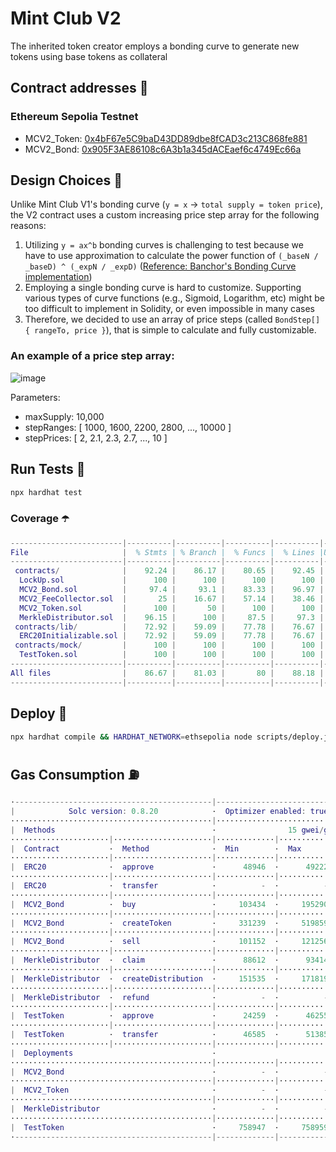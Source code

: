 # Mint Club V2
The inherited token creator employs a bonding curve to generate new tokens using base tokens as collateral

## Contract addresses 📜
### Ethereum Sepolia Testnet
- MCV2_Token: [0x4bF67e5C9baD43DD89dbe8fCAD3c213C868fe881](https://sepolia.etherscan.io/address/0x4bF67e5C9baD43DD89dbe8fCAD3c213C868fe881#code)
- MCV2_Bond: [0x905F3AE86108c6A3b1a345dACEaef6c4749Ec66a](https://sepolia.etherscan.io/address/0x905F3AE86108c6A3b1a345dACEaef6c4749Ec66a#code)

## Design Choices 📐
Unlike Mint Club V1's bonding curve (`y = x` -> `total supply = token price`), the V2 contract uses a custom increasing price step array for the following reasons:
1. Utilizing `y = ax^b` bonding curves is challenging to test because we have to use approximation to calculate the power function of `(_baseN / _baseD) ^ (_expN / _expD)` ([Reference: Banchor's Bonding Curve implementation](https://github.com/relevant-community/bonding-curve/blob/master/contracts/Power.sol))
2. Employing a single bonding curve is hard to customize. Supporting various types of curve functions (e.g., Sigmoid, Logarithm, etc) might be too difficult to implement in Solidity, or even impossible in many cases
3. Therefore, we decided to use an array of price steps (called `BondStep[] { rangeTo, price }`), that is simple to calculate and fully customizable.

### An example of a price step array:
![image](https://github.com/Steemhunt/mint.club-v2-contract/assets/1332279/d61607a2-39cc-433a-8cd2-3bbb627ab2aa)

Parameters:
- maxSupply: 10,000
- stepRanges: [ 1000, 1600, 2200, 2800, ..., 10000 ]
- stepPrices: [ 2, 2.1, 2.3, 2.7, ..., 10 ]

## Run Tests 🧪
```bash
npx hardhat test
```

### Coverage ☂️
```m
-------------------------|----------|----------|----------|----------|----------------|
File                     |  % Stmts | % Branch |  % Funcs |  % Lines |Uncovered Lines |
-------------------------|----------|----------|----------|----------|----------------|
 contracts/              |    92.24 |    86.17 |    80.65 |    92.45 |                |
  LockUp.sol             |      100 |      100 |      100 |      100 |                |
  MCV2_Bond.sol          |     97.4 |     93.1 |    83.33 |    96.97 |    140,144,165 |
  MCV2_FeeCollector.sol  |       25 |    16.67 |    57.14 |    38.46 |... 35,37,47,55 |
  MCV2_Token.sol         |      100 |       50 |      100 |      100 |                |
  MerkleDistributor.sol  |    96.15 |      100 |     87.5 |     97.3 |            119 |
 contracts/lib/          |    72.92 |    59.09 |    77.78 |    76.67 |                |
  ERC20Initializable.sol |    72.92 |    59.09 |    77.78 |    76.67 |... 171,172,175 |
 contracts/mock/         |      100 |      100 |      100 |      100 |                |
  TestToken.sol          |      100 |      100 |      100 |      100 |                |
-------------------------|----------|----------|----------|----------|----------------|
All files                |    86.67 |    81.03 |       80 |    88.18 |                |
-------------------------|----------|----------|----------|----------|----------------|
```

## Deploy 🚀
```bash
npx hardhat compile && HARDHAT_NETWORK=ethsepolia node scripts/deploy.js
```

## Gas Consumption ⛽️
```m
·--------------------------------------------|---------------------------|---------------|-----------------------------·
|            Solc version: 0.8.20            ·  Optimizer enabled: true  ·  Runs: 50000  ·  Block limit: 30000000 gas  │
·············································|···························|···············|······························
|  Methods                                   ·                15 gwei/gas                ·       1832.98 usd/eth       │
······················|······················|·············|·············|···············|···············|··············
|  Contract           ·  Method              ·  Min        ·  Max        ·  Avg          ·  # calls      ·  usd (avg)  │
······················|······················|·············|·············|···············|···············|··············
|  ERC20              ·  approve             ·      48946  ·      49222  ·        49190  ·           17  ·       1.35  │
······················|······················|·············|·············|···············|···············|··············
|  ERC20              ·  transfer            ·          -  ·          -  ·        32163  ·            1  ·       0.88  │
······················|······················|·············|·············|···············|···············|··············
|  MCV2_Bond          ·  buy                 ·     103434  ·     195290  ·       155501  ·           55  ·       4.28  │
······················|······················|·············|·············|···············|···············|··············
|  MCV2_Bond          ·  createToken         ·     331239  ·     519859  ·       516817  ·           62  ·      14.21  │
······················|······················|·············|·············|···············|···············|··············
|  MCV2_Bond          ·  sell                ·     101152  ·     121256  ·       109430  ·           17  ·       3.01  │
······················|······················|·············|·············|···············|···············|··············
|  MerkleDistributor  ·  claim               ·      88612  ·      93414  ·        92267  ·           10  ·       2.54  │
······················|······················|·············|·············|···············|···············|··············
|  MerkleDistributor  ·  createDistribution  ·     151535  ·     171819  ·       162726  ·           29  ·       4.47  │
······················|······················|·············|·············|···············|···············|··············
|  MerkleDistributor  ·  refund              ·          -  ·          -  ·        45137  ·            2  ·       1.24  │
······················|······················|·············|·············|···············|···············|··············
|  TestToken          ·  approve             ·      24259  ·      46255  ·        45960  ·           77  ·       1.26  │
······················|······················|·············|·············|···············|···············|··············
|  TestToken          ·  transfer            ·      46585  ·      51385  ·        50177  ·           44  ·       1.38  │
······················|······················|·············|·············|···············|···············|··············
|  Deployments                               ·                                           ·  % of limit   ·             │
·············································|·············|·············|···············|···············|··············
|  MCV2_Bond                                 ·          -  ·          -  ·      2609881  ·        8.7 %  ·      71.76  │
·············································|·············|·············|···············|···············|··············
|  MCV2_Token                                ·          -  ·          -  ·      1064865  ·        3.5 %  ·      29.28  │
·············································|·············|·············|···············|···············|··············
|  MerkleDistributor                         ·          -  ·          -  ·      1320233  ·        4.4 %  ·      36.30  │
·············································|·············|·············|···············|···············|··············
|  TestToken                                 ·     758947  ·     758959  ·       758953  ·        2.5 %  ·      20.87  │
·--------------------------------------------|-------------|-------------|---------------|---------------|-------------·
```
